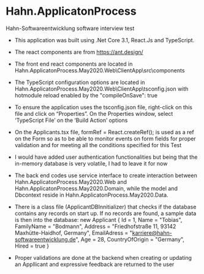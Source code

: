 # Hahn.ApplicatonProcess
 Hahn-Softwareentwicklung software interview test
 
 -	This application was built using .Net Core 3.1, React.Js and TypeScript.
-	The react components are from https://ant.design/
-	The front end react components are located in Hahn.ApplicatonProcess.May2020.Web\ClientApp\src\components
-	The TypeScript configuration options are located in Hahn.ApplicatonProcess.May2020.Web\ClientApp\tsconfig.json with hotmodule reload enabled by the "compileOnSave": true
-	To ensure the application uses the tsconfig.json file, right-click on this file and click on “Properties”. On the Properties window, select ‘TypeScript File’ on the ‘Build Action’ options
-	On the Applicants.tsx file, formRef = React.createRef<FormInstance>(); is used as a ref on the Form so as to be able to monitor events on form fields for proper validation and for meeting all the conditions specified for this Test
-	I would have added user authentication functionalities but being that the in-memory database is very volatile, I had to leave it for now
-	The back end codes use service interface to create interaction between Hahn.ApplicatonProcess.May2020.Web and Hahn.ApplicatonProcess.May2020.Domain, while the model and Dbcontext reside in Hahn.ApplicatonProcess.May2020.Data.
-	There is a class file (ApplicantDBInnitializer) that checks if the database contains any records on start up. If no records are found, a sample data is then into the database:
                new Applicant
                        {
                            	Id = 1,
                            	Name = "Tobias",
                            	FamilyName = "Bodmann",
Address = "Friedhofstraße 11, 93142 Maxhütte-Haidhof,  Germany",
                            EmailAdress = "karriere@hahn-softwareentwicklung.de",
                            Age = 28,
                            CountryOfOrigin = "Germany",
                            Hired = true
                }

-	Proper validations are done at the backend when creating or updating an Appllicant and expressive feedback are returned to the user

